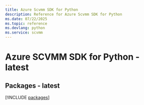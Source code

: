 ```yaml
---
title: Azure Scvmm SDK for Python
description: Reference for Azure Scvmm SDK for Python
ms.date: 07/22/2025
ms.topic: reference
ms.devlang: python
ms.service: scvmm
---
```

# Azure SCVMM SDK for Python - latest
## Packages - latest
[!INCLUDE [packages](scvmm-index.md)]